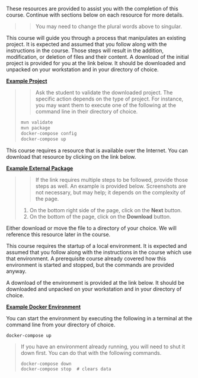 
These resources are provided to assist you with the completion of this course.  Continue with sections below on each resource for more details.

> > You may need to change the plural words above to singular.


This course will guide you through a process that manipulates an existing project.  It is expected and assumed that you follow along with the instructions in the course.  Those steps will result in the addition, modification, or deletion of files and their content.  A download of the initial project is provided for you at the link below.  It should be downloaded and unpacked on your workstation and in your directory of choice.

**[Example Project](example-project-lesson-begin.zip)**

> > Ask the student to validate the downloaded project.  The specific action depends on the type of project.  For instance, you may want them to execute one of the following at the command line in their directory of choice.
>
> ```sh
> mvn validate
> mvn package
> docker-compose config
> docker-compose up
> ```


This course requires a resource that is available over the Internet.  You can download that resource by clicking on the link below.

**[Example External Package](https://website/file)**

> > If the link requires multiple steps to be followed, provide those steps as well.  An example is provided below.  Screenshots are not necessary, but may help; it depends on the complexity of the page.
>
> 1.  On the bottom right side of the page, click on the **Next** button.
> 2.  On the bottom of the page, click on the **Download** button.

Either download or move the file to a directory of your choice.  We will reference this resource later in the course.


This course requires the startup of a local environment.  It is expected and assumed that you follow along with the instructions in the course which use that environment.  A prerequisite course already covered how this environment is started and stopped, but the commands are provided anyway.

A download of the environment is provided at the link below.  It should be downloaded and unpacked on your workstation and in your directory of choice.

**[Example Docker Environment](env-acs-docker-base.enterprise.zip)**

You can start the environment by executing the following in a terminal at the command line from your directory of choice.

```shell
docker-compose up
```

> If you have an environment already running, you will need to shut it down first.  You can do that with the following commands.
> ```shell
> docker-compose down
> docker-compose stop  # clears data
> ```
